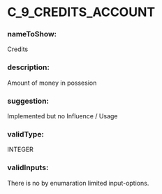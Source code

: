 

# C_9_CREDITS_ACCOUNT



  


### nameToShow:
  
Credits  


### description:
  
Amount of money in possesion  


### suggestion:
  
Implemented but no Influence / Usage  


### validType:
  
INTEGER  


### validInputs:
  
There is no by enumaration limited input-options.

